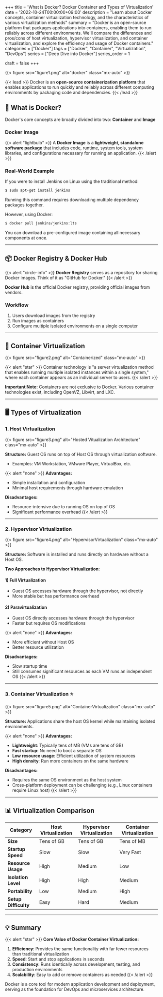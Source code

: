 +++
title = 'What is Docker? Docker Container and Types of Virtualization'
date = '2022-10-24T00:00:00+09:00'
description = "Learn about Docker concepts, container virtualization technology, and the characteristics of various virtualization methods"
summary = "Docker is an open-source platform that packages applications into containers, enabling them to run reliably across different environments. We'll compare the differences and pros/cons of host virtualization, hypervisor virtualization, and container virtualization, and explore the efficiency and usage of Docker containers."
categories = ["Docker"]
tags = ["Docker", "Container", "Virtualization", "DevOps"]
series = ["Deep Dive into Docker"]
series_order = 1

draft = false
+++

{{< figure src="figure1.png" alt="docker" class="mx-auto" >}}

{{< lead >}}
Docker is an **open-source containerization platform** that enables applications to run quickly and reliably across different computing environments by packaging code and dependencies.
{{< /lead >}}

## 🐳 What is Docker?

Docker's core concepts are broadly divided into two: **Container** and **Image**

### Docker Image

{{< alert "lightbulb" >}}
A **Docker Image** is a **lightweight, standalone software package** that includes code, runtime, system tools, system libraries, and configurations necessary for running an application.
{{< /alert >}}

### Real-World Example

If you were to install Jenkins on Linux using the traditional method:

```bash
$ sudo apt-get install jenkins
```

Running this command requires downloading multiple dependency packages together.

However, using Docker:

```bash
$ docker pull jenkins/jenkins:lts
```

You can download a pre-configured image containing all necessary components at once.

---

## 📦 Docker Registry & Docker Hub

{{< alert "circle-info" >}}
**Docker Registry** serves as a repository for sharing Docker images. Think of it as "GitHub for Docker."
{{< /alert >}}

**Docker Hub** is the official Docker registry, providing official images from vendors.

### Workflow

1. Users download images from the registry
2. Run images as containers
3. Configure multiple isolated environments on a single computer

---

## 🔄 Container Virtualization

{{< figure src="figure2.png" alt="Containerized" class="mx-auto" >}}

{{< alert "star" >}}
Container technology is "a server virtualization method that enables running multiple isolated instances within a single system," where each container appears as an individual server to users.
{{< /alert >}}

**Important Note:**
Containers are not exclusive to Docker. Various container technologies exist, including OpenVZ, Libvirt, and LXC.

---

## 🖥️ Types of Virtualization

### 1. Host Virtualization

{{< figure src="figure3.png" alt="Hosted Vitualization Architecture" class="mx-auto" >}}

**Structure:**
Guest OS runs on top of Host OS through virtualization software.
- Examples: VM Workstation, VMware Player, VirtualBox, etc.

{{< alert "none" >}}
**Advantages:**
- Simple installation and configuration
- Minimal host requirements through hardware emulation

**Disadvantages:**
- Resource-intensive due to running OS on top of OS
- Significant performance overhead
{{< /alert >}}

---

### 2. Hypervisor Virtualization

{{< figure src="figure4.png" alt="HypervisorVirtualization" class="mx-auto" >}}

**Structure:**
Software is installed and runs directly on hardware without a Host OS.

**Two Approaches to Hypervisor Virtualization:**

#### 1) Full Virtualization
- Guest OS accesses hardware through the hypervisor, not directly
- More stable but has performance overhead

#### 2) Paravirtualization
- Guest OS directly accesses hardware through the hypervisor
- Faster but requires OS modifications

{{< alert "none" >}}
**Advantages:**
- More efficient without Host OS
- Better resource utilization

**Disadvantages:**
- Slow startup time
- Still consumes significant resources as each VM runs an independent OS
{{< /alert >}}

---

### 3. Container Virtualization ⭐

{{< figure src="figure5.png" alt="ContainerVirtualization" class="mx-auto" >}}

**Structure:**
Applications share the host OS kernel while maintaining isolated environments.

{{< alert "none" >}}
**Advantages:**
- **Lightweight**: Typically tens of MB (VMs are tens of GB)
- **Fast startup**: No need to boot a separate OS
- **Low resource usage**: Efficient utilization of system resources
- **High density**: Run more containers on the same hardware

**Disadvantages:**
- Requires the same OS environment as the host system
- Cross-platform deployment can be challenging (e.g., Linux containers require Linux host)
{{< /alert >}}

---

## 📊 Virtualization Comparison

| Category | Host Virtualization | Hypervisor Virtualization | Container Virtualization |
|----------|-------------------|--------------------------|------------------------|
| **Size** | Tens of GB | Tens of GB | Tens of MB |
| **Startup Speed** | Slow | Slow | Very Fast |
| **Resource Usage** | High | Medium | Low |
| **Isolation Level** | High | High | Medium |
| **Portability** | Low | Medium | High |
| **Setup Difficulty** | Easy | Hard | Medium |

---

## 💡 Summary

{{< alert "star" >}}
**Core Value of Docker Container Virtualization:**

1. **Efficiency**: Provides the same functionality with far fewer resources than traditional virtualization
2. **Speed**: Start and stop applications in seconds
3. **Consistency**: Runs identically across development, testing, and production environments
4. **Scalability**: Easy to add or remove containers as needed
{{< /alert >}}

Docker is a core tool for modern application development and deployment, serving as the foundation for DevOps and microservices architecture.
